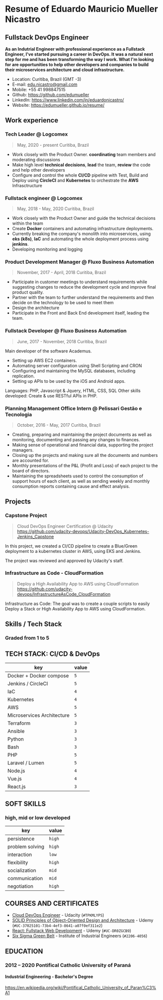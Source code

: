 # Resume of Eduardo Mauricio Mueller Nicastro
## Fullstack DevOps Engineer

**As an Indutrial Engineer with professional experience as a Fullstack Engineer, I've started pursuing a career in DevOps. It was a natural next step for me and has been transforming the way I work. What I'm looking for are opportunities to help other developers and companies to build their microservices architecture and cloud infrastructure.**

* Location: Curitiba, Brazil (GMT -3)
* E-mail: edu.nicastro@gmail.com
* Mobile: +55 41 998847515
* Github: https://github.com/edumueller
* LinkedIn: https://www.linkedin.com/in/eduardonicastro/
* Website: https://edumueller.github.io/resume/

## Work experience

### Tech Leader @ Logcomex
> May, 2020 - present
> Curitiba, Brazil

- Work closely with the Product Owner. **coordinating** team members and moderating discussions
- Make high level **technical decisions**, **lead** the team, **review** the code and help other developers
- Configure and control the whole **CI/CD** pipeline with Test, Build and Deploy using **CircleCI** and **Kubernetes** to orchestrate the **AWS** Infrasctructure


### Fullstack engineer @ Logcomex
> May, 2018 - May, 2020
> Curitiba, Brazil

- Work closely with the Product Owner and guide the technical decisions within the team
- Create **Docker** containers and automating infrastructure deployments.
- Currently breaking the company's monolith into microservices, using **eks (k8s)**, **IaC** and automating the whole deployment process using **jenkins**.
- Developing monitoring and logging

### Product Development Manager @ Fluxo Business Automation
> November, 2017 - April, 2018
> Curitiba, Brazil

* Participate in customer meetings to understand requirements while suggesting changes to reduce the development cycle and improve final product quality.
* Partner with the team to further understand the requirements and then decide on the technology to be used to meet them
* Design the architecture
* Participate in the Front and Back End development itself, leading the team.

### Fullstack Developer @ Fluxo Business Automation
> June, 2017 - November, 2018
> Curitiba, Brazil

Main developer of the software Academus.
* Setting up AWS EC2 containers.
* Automating server configuration using Shell Scripting and CRON
* Configuring and maintaining the MySQL databases, including replication.
* Setting up APIs to be used by the iOS and Android apps.

Languages: PHP, Javascript & Jquery, HTML, CSS, SQL
Other skills developed: Create & use RESTful APIs in PHP.

### Planning Management Office Intern @ Pelissari Gestão e Tecnologia
> October, 2016 - May, 2017
> Curitiba, Brazil

* Creating, preparing and maintaining the project documents as well as monitoring, documenting and passing any changes to finances.
* Making sense of operational and financial data, supporting the project managers.
* Closing up the projects and making sure all the documents and numbers are accounted for.
* Monthly presentations of the P&L (Profit and Loss) of each project to the board of directors.
* Maintaining the spreadsheets used to control the consumption of support hours of each client, as well as sending weekly and monthly consumption reports containing cause and effect analysis.


## Projects

### Capstone Project
> Cloud DevOps Engineer Certification @ Udacity  
> https://github.com/udacity-devops/Udacity-DevOps_Kubernetes-Jenkins_Capstone

In this project, we created a CI/CD pipeline to create a Blue/Green deployment to a kubernetes cluster in AWS, using EKS and Jenkins.

The project was reviewed and approved by Udacity's staff.

### Infrastructure as Code - CloudFormation
> Deploy a High Availability App to AWS using CloudFormation  
> https://github.com/udacity-devops/InfrastructureAsCode_CloudFormation

Infrastructure as Code: The goal was to create a couple scripts to easily Deploy a Stack or High Availability App to AWS using CloudFormation.

## Skills / Tech Stack
### Graded from 1 to 5

## TECH STACK: CI/CD & DevOps
key                          | value
---------------------------- | -----
Docker + Docker compose      | `5`
Jenkins / CircleCI           | `5`
IaC                          | `4`
Kubernetes                   | `4`
AWS                          | `5`
Microservices Architecture   | `5`
Terraform                    | `3`
Ansible                      | `3`
Python                       | `3`
Bash                         | `3`
PHP                          | `5`
Laravel / Lumen              | `5`
Node.js                      | `4`
Vue.js                       | `4`
React.js                     | `3`

## SOFT SKILLS
### high, mid or low developed
key                     | value
----------------------- | -----
persistence             | `high`
problem solving         | `high`
interaction             | `low`
flexibility             | `high`
socialization           | `mid`
communication           | `mid`
negotiation             | `high`

## COURSES AND CERTIFICATES
- [Cloud DevOps Engineer](https://graduation.udacity.com/confirm/TPKMLYPS) - Udacity (`#TPKMLYPS`)
- [SOLID Principles of Object-Oriented Design and Architecture](https://www.udemy.com/certificate/UC-37025101-73b4-4ef3-8641-a07f0ef311e2) - Udemy (`#UC-37025101-73b4-4ef3-8641-a07f0ef311e2`)
- [React: Fullstack Web Development](https://www.udemy.com/certificate/UC-DR0ZGCB9) - Udemy (`#UC-DR0ZGCB9`)
- [Six Sigma Green Belt](http://www.iienet2.org/IIETrainingCenter/CourseDetail.aspx?EventCode=6GB) - Institute of Industrial Engineers (`#2206-4056`)

## EDUCATION
### 2012 – 2020 Pontifical Catholic University of Paraná
#### Industrial Engineering - Bachelor's Degree
https://en.wikipedia.org/wiki/Pontifical_Catholic_University_of_Paran%C3%A1
